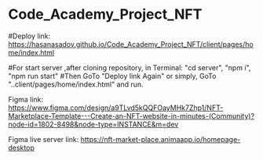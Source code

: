 # Code_Academy_Project_NFT

#Deploy link:
https://hasanasadov.github.io/Code_Academy_Project_NFT/client/pages/home/index.html


#For start server ,after cloning repository, in Terminal:
    "cd server",
    "npm i",
    "npm run start"
#Then GoTo "Deploy link Again" or simply, GoTo "..client/pages/home/index.html" and run.


Figma link:
https://www.figma.com/design/a9TLvd5kQQFOayMHk7Zhp1/NFT-Marketplace-Template---Create-an-NFT-website-in-minutes-(Community)?node-id=1802-8498&node-type=INSTANCE&m=dev


Figma live server link:
https://nft-market-place.animaapp.io/homepage-desktop
